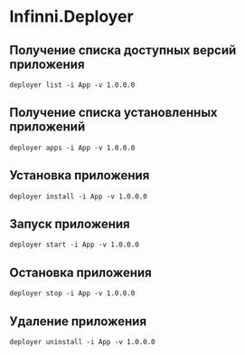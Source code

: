 # Infinni.Deployer

## Получение списка доступных версий приложения

`deployer list -i App -v 1.0.0.0`

## Получение списка установленных приложений

`deployer apps -i App -v 1.0.0.0`

## Установка приложения

`deployer install -i App -v 1.0.0.0`

## Запуск приложения

`deployer start -i App -v 1.0.0.0`

## Остановка приложения

`deployer stop -i App -v 1.0.0.0`

## Удаление приложения

`deployer uninstall -i App -v 1.0.0.0`